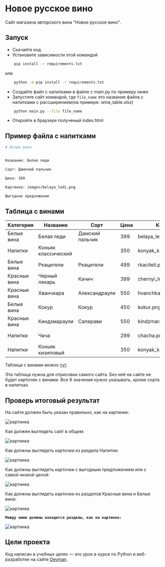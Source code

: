 # Новое русское вино

Сайт магазина авторского вина "Новое русское вино".

## Запуск

- Скачайте код
- Установите зависимости этой командой

```sh
    pip install -r requirements.txt
```
или
```sh
    python -m pip install -r requirements.txt
```
- Создайте файл с напитками в файле с main.py по примеру ниже
- Запустите сайт командой, где `file_name` это название файла с напитками с рассширением(на примере: wine_table.xlsx)

```sh
    python main.py --file file_name
```

- Откройте в браузере полученый index.html

## Пример файла с напитками
```sh
# Белые вина


Название: Белая леди

Сорт: Дамский пальчик

Цена: 399

Картинка: images/belaya_ledi.png

Выгодное предложение
```

## Таблица с винами

| Категория    | Название             | Сорт            | Цена | Картинка                 | Акция                |
|--------------|----------------------|-----------------|------|--------------------------|----------------------|
| Белые вина   | Белая леди           | Дамский пальчик | 399  | belaya_ledi.png          | Выгодное предложение |
| Напитки      | Коньяк классический  |                 | 350  | konyak_klassicheskyi.png |                      |
| Белые вина   | Ркацители            | Ркацители       | 499  | rkaciteli.png            |                      |
| Красные вина | Черный лекарь        | Качич           | 399  | chernyi_lekar.png        |                      |
| Красные вина | Хванчкара            | Александраули   | 550  | hvanchkara.png           |                      |
| Белые вина   | Кокур                | Кокур           | 450  | kokur.png                |                      |
| Красные вина | Киндзмараули         | Саперави        | 550  | kindzmarauli.png         |                      |
| Напитки      | Чача                 |                 | 299  | chacha.png               | Выгодное предложение |
| Напитки      | Коньяк кизиловый     |                 | 350  | konyak_kizilovyi.png     |                      |

Таблица с винами можно [тут](https://lyl.su/EADQ).

Эта таблица нужна для отрисовки самого сайта. Без неё на сайте не будет карточек с винами. Все 6 значения нужно указывать, кроме сорта в напитках.

## Проверь итоговый результат

На сайте должен быть указан правильно, как на картинке:

![картинка](https://dvmn.org/media/business_age.png)

Как должен выглядеть сайт в общем:

![картинка](https://dvmn.org/media/lesson_1_separate_to_types.png)

Как должны выглядеть карточки из раздела Напитки:

![картинка](https://dvmn.org/media/lesson_1_brandies.png)

Как должны выглядеть карточки с выгодным предложением или с самой низкой ценой:

![картинка](https://dvmn.org/media/lesson1_cheapest_wine_card.png)

Как должны выглядеть карточки из разделов Красные вина и Белые вина:

![картинка](https://dvmn.org/media/lesson_1_add_two_wine_cards.png)

**`Между ними должны находится разделы, как на картинке:`**

![картинка](https://dvmn.org/media/lesson_1_separate_to_types.png)

## Цели проекта

Код написан в учебных целях — это урок в курсе по Python и веб-разработке на сайте [Devman](https://dvmn.org).
